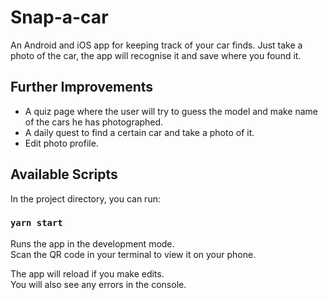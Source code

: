 # Snap-a-car

An Android and iOS app for keeping track of your car finds.
Just take a photo of the car, the app will recognise it and save where you found it.

## Further Improvements

- A quiz page where the user will try to guess the model and make name of the cars he has photographed.
- A daily quest to find a certain car and take a photo of it.
- Edit photo profile.

## Available Scripts

In the project directory, you can run:

### `yarn start`

Runs the app in the development mode.\
Scan the QR code in your terminal to view it on your phone.

The app will reload if you make edits.\
You will also see any errors in the console.

